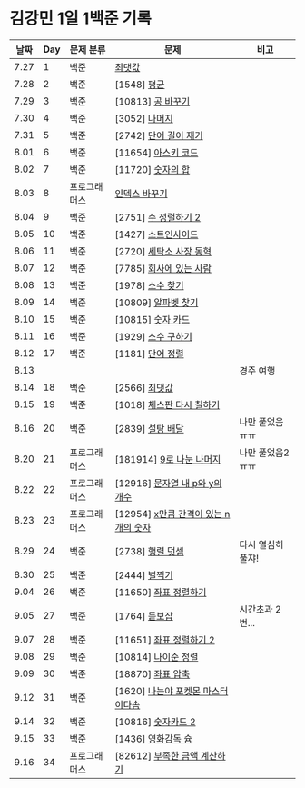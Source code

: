 # 김강민 1일 1백준 기록

| 날짜 | Day | 문제 분류    | 문제                                                     | 비고              |
| ---- | --- | ------------ | -------------------------------------------------------- | ----------------- |
| 7.27 | 1   | 백준         | [최댓값](./Month_07/0727/)                               |                   |
| 7.28 | 2   | 백준         | [1548] [평균](./Month_07//0728/)                         |                   |
| 7.29 | 3   | 백준         | [10813] [공 바꾸기](./Month_07/0729/)                    |                   |
| 7.30 | 4   | 백준         | [3052] [나머지](./Month_07/0730/)                        |                   |
| 7.31 | 5   | 백준         | [2742] [단어 길이 재기](./Month_07/0731/)                |                   |
| 8.01 | 6   | 백준         | [11654] [아스키 코드](./Month_08/Month_08/0801/)         |                   |
| 8.02 | 7   | 백준         | [11720] [숫자의 합](./Month_08/0802/)                    |                   |
| 8.03 | 8   | 프로그래머스 | [인덱스 바꾸기](./Month_08/0803/)                        |                   |
| 8.04 | 9   | 백준         | [2751] [수 정렬하기 2](./Month_08/0804/)                 |                   |
| 8.05 | 10  | 백준         | [1427] [소트인사이드](./Month_08/0805/)                  |                   |
| 8.06 | 11  | 백준         | [2720] [세탁소 사장 동혁](./Month_08/0806/)              |                   |
| 8.07 | 12  | 백준         | [7785] [회사에 있는 사람](./Month_08/0807/)              |                   |
| 8.08 | 13  | 백준         | [1978] [소수 찾기](./Month_08/0808/)                     |                   |
| 8.09 | 14  | 백준         | [10809] [알파벳 찾기](./Month_08/0809/)                  |                   |
| 8.10 | 15  | 백준         | [10815] [숫자 카드](./Month_08/0810/)                    |                   |
| 8.11 | 16  | 백준         | [1929] [소수 구하기](./Month_08/0811/)                   |                   |
| 8.12 | 17  | 백준         | [1181] [단어 정렬](./Month_08/0812/)                     |                   |
| 8.13 |     |              |                                                          | 경주 여행         |
| 8.14 | 18  | 백준         | [2566] [최댓값](./Month_08/0814/)                        |                   |
| 8.15 | 19  | 백준         | [1018] [체스판 다시 칠하기](./Month_08/0815/)            |                   |
| 8.16 | 20  | 백준         | [2839] [설탕 배달](./Month_08/0816/)                     | 나만 풀었음 ㅠㅠ  |
| 8.20 | 21  | 프로그래머스 | [181914] [9로 나눈 나머지](./Month_08/0820/)             | 나만 풀었음2 ㅠㅠ |
| 8.22 | 22  | 프로그래머스 | [12916] [문자열 내 p와 y의 개수](./Month_08/0822/)       |                   |
| 8.23 | 23  | 프로그래머스 | [12954] [x만큼 간격이 있는 n개의 숫자](./Month_08/0823/) |
| 8.29 | 24  | 백준         | [2738] [행렬 덧셈](./Month_08/0829/)                     | 다시 열심히 풀쟈! |
| 8.30 | 25  | 백준         | [2444] [별찍기](./Month_08/0830/)                        |                   |
| 9.04 | 26  | 백준         | [11650] [좌표 정렬하기](./Month_09/0905/)                |                   |
| 9.05 | 27  | 백준         | [1764] [듣보잡](./Month_09/0905/)                        | 시간초과 2번...   |
| 9.07 | 28  | 백준         | [11651] [좌표 정렬하기 2](./Month_09/0907/)              |                   |
| 9.08 | 29  | 백준         | [10814] [나이순 정렬](./Month_09/0908/)                  |
| 9.09 | 30  | 백준         | [18870] [좌표 압축](./Month_09/0909/)                    |                   |
| 9.12 | 31  | 백준         | [1620] [나는야 포켓몬 마스터 이다솜](./Month_09/0912/)   |                   |
| 9.14 | 32  | 백준         | [10816] [숫자카드 2](./Month_09/0914/)                   |                   |
| 9.15 | 33  | 백준         | [1436] [영화감독 슘](./Month_09/0915/)                   |                   |
| 9.16 | 34  | 프로그래머스 | [82612] [부족한 금액 계산하기](./Month_09/0916/)         |                   |
